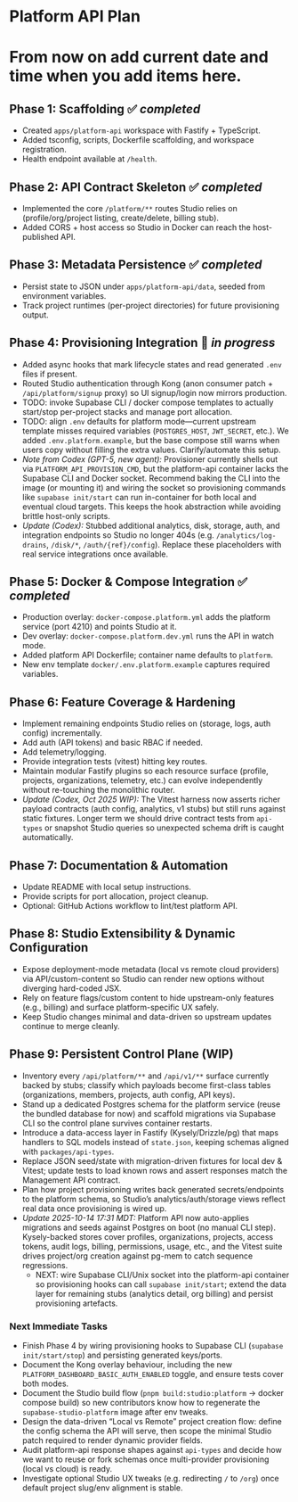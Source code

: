 # Platform API Plan

# From now on add current date and time when you add items here. 

## Phase 1: Scaffolding ✅ *completed*
- Created `apps/platform-api` workspace with Fastify + TypeScript.
- Added tsconfig, scripts, Dockerfile scaffolding, and workspace registration.
- Health endpoint available at `/health`.

## Phase 2: API Contract Skeleton ✅ *completed*
- Implemented the core `/platform/**` routes Studio relies on (profile/org/project listing, create/delete, billing stub).
- Added CORS + host access so Studio in Docker can reach the host-published API.

## Phase 3: Metadata Persistence ✅ *completed*
- Persist state to JSON under `apps/platform-api/data`, seeded from environment variables.
- Track project runtimes (per-project directories) for future provisioning output.

## Phase 4: Provisioning Integration 🔄 *in progress*
- Added async hooks that mark lifecycle states and read generated `.env` files if present.
- Routed Studio authentication through Kong (anon consumer patch + `/api/platform/signup` proxy) so UI signup/login now mirrors production.
- TODO: invoke Supabase CLI / docker compose templates to actually start/stop per-project stacks and manage port allocation.
- TODO: align `.env` defaults for platform mode—current upstream template misses required variables (`POSTGRES_HOST`, `JWT_SECRET`, etc.). We added `.env.platform.example`, but the base compose still warns when users copy without filling the extra values. Clarify/automate this setup.
- *Note from Codex (GPT-5, new agent):* Provisioner currently shells out via `PLATFORM_API_PROVISION_CMD`, but the platform-api container lacks the Supabase CLI and Docker socket. Recommend baking the CLI into the image (or mounting it) and wiring the socket so provisioning commands like `supabase init/start` can run in-container for both local and eventual cloud targets. This keeps the hook abstraction while avoiding brittle host-only scripts.
- *Update (Codex):* Stubbed additional analytics, disk, storage, auth, and integration endpoints so Studio no longer 404s (e.g. `/analytics/log-drains`, `/disk/*`, `/auth/{ref}/config`). Replace these placeholders with real service integrations once available.

## Phase 5: Docker & Compose Integration ✅ *completed*
- Production overlay: `docker-compose.platform.yml` adds the platform service (port 4210) and points Studio at it.
- Dev overlay: `docker-compose.platform.dev.yml` runs the API in watch mode.
- Added platform API Dockerfile; container name defaults to `platform`.
- New env template `docker/.env.platform.example` captures required variables.

## Phase 6: Feature Coverage & Hardening
- Implement remaining endpoints Studio relies on (storage, logs, auth config) incrementally.
- Add auth (API tokens) and basic RBAC if needed.
- Add telemetry/logging.
- Provide integration tests (vitest) hitting key routes.
- Maintain modular Fastify plugins so each resource surface (profile, projects, organizations, telemetry, etc.) can evolve independently without re-touching the monolithic router.
- *Update (Codex, Oct 2025 WIP):* The Vitest harness now asserts richer payload contracts (auth config, analytics, v1 stubs) but still runs against static fixtures. Longer term we should drive contract tests from `api-types` or snapshot Studio queries so unexpected schema drift is caught automatically.

## Phase 7: Documentation & Automation
- Update README with local setup instructions.
- Provide scripts for port allocation, project cleanup.
- Optional: GitHub Actions workflow to lint/test platform API.

## Phase 8: Studio Extensibility & Dynamic Configuration
- Expose deployment-mode metadata (local vs remote cloud providers) via API/custom-content so Studio can render new options without diverging hard-coded JSX.
- Rely on feature flags/custom content to hide upstream-only features (e.g., billing) and surface platform-specific UX safely.
- Keep Studio changes minimal and data-driven so upstream updates continue to merge cleanly.

## Phase 9: Persistent Control Plane (WIP)
- Inventory every `/api/platform/**` and `/api/v1/**` surface currently backed by stubs; classify which payloads become first-class tables (organizations, members, projects, auth config, API keys).
- Stand up a dedicated Postgres schema for the platform service (reuse the bundled database for now) and scaffold migrations via Supabase CLI so the control plane survives container restarts.
- Introduce a data-access layer in Fastify (Kysely/Drizzle/pg) that maps handlers to SQL models instead of `state.json`, keeping schemas aligned with `packages/api-types`.
- Replace JSON seed/state with migration-driven fixtures for local dev & Vitest; update tests to load known rows and assert responses match the Management API contract.
- Plan how project provisioning writes back generated secrets/endpoints to the platform schema, so Studio’s analytics/auth/storage views reflect real data once provisioning is wired up.
- *Update 2025-10-14 17:31 MDT:* Platform API now auto-applies migrations and seeds against Postgres on boot (no manual CLI step). Kysely-backed stores cover profiles, organizations, projects, access tokens, audit logs, billing, permissions, usage, etc., and the Vitest suite drives project/org creation against pg-mem to catch sequence regressions.
  - NEXT: wire Supabase CLI/Unix socket into the platform-api container so provisioning hooks can call `supabase init/start`; extend the data layer for remaining stubs (analytics detail, org billing) and persist provisioning artefacts.

### Next Immediate Tasks
- Finish Phase 4 by wiring provisioning hooks to Supabase CLI (`supabase init/start/stop`) and persisting generated keys/ports.
- Document the Kong overlay behaviour, including the new `PLATFORM_DASHBOARD_BASIC_AUTH_ENABLED` toggle, and ensure tests cover both modes.
- Document the Studio build flow (`pnpm build:studio:platform` → docker compose build) so new contributors know how to regenerate the `supabase-studio-platform` image after env tweaks.
- Design the data-driven “Local vs Remote” project creation flow: define the config schema the API will serve, then scope the minimal Studio patch required to render dynamic provider fields.
- Audit platform-api response shapes against `api-types` and decide how we want to reuse or fork schemas once multi-provider provisioning (local vs cloud) is ready.
- Investigate optional Studio UX tweaks (e.g. redirecting `/` to `/org`) once default project slug/env alignment is stable.
